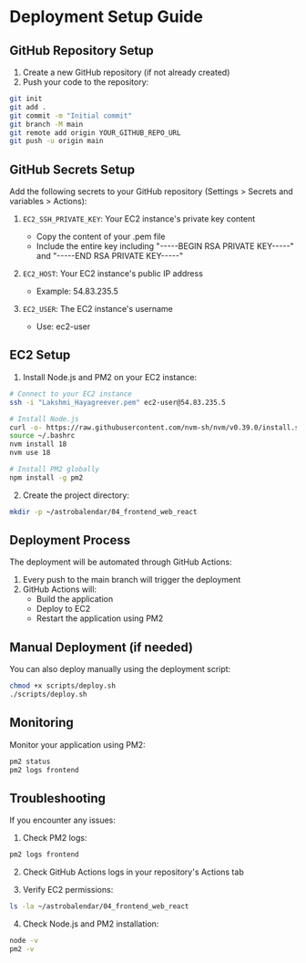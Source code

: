 # Deployment Setup Guide

## GitHub Repository Setup

1. Create a new GitHub repository (if not already created)
2. Push your code to the repository:
```bash
git init
git add .
git commit -m "Initial commit"
git branch -M main
git remote add origin YOUR_GITHUB_REPO_URL
git push -u origin main
```

## GitHub Secrets Setup

Add the following secrets to your GitHub repository (Settings > Secrets and variables > Actions):

1. `EC2_SSH_PRIVATE_KEY`: Your EC2 instance's private key content
   - Copy the content of your .pem file
   - Include the entire key including "-----BEGIN RSA PRIVATE KEY-----" and "-----END RSA PRIVATE KEY-----"

2. `EC2_HOST`: Your EC2 instance's public IP address
   - Example: 54.83.235.5

3. `EC2_USER`: The EC2 instance's username
   - Use: ec2-user

## EC2 Setup

1. Install Node.js and PM2 on your EC2 instance:
```bash
# Connect to your EC2 instance
ssh -i "Lakshmi_Hayagreever.pem" ec2-user@54.83.235.5

# Install Node.js
curl -o- https://raw.githubusercontent.com/nvm-sh/nvm/v0.39.0/install.sh | bash
source ~/.bashrc
nvm install 18
nvm use 18

# Install PM2 globally
npm install -g pm2
```

2. Create the project directory:
```bash
mkdir -p ~/astrobalendar/04_frontend_web_react
```

## Deployment Process

The deployment will be automated through GitHub Actions:

1. Every push to the main branch will trigger the deployment
2. GitHub Actions will:
   - Build the application
   - Deploy to EC2
   - Restart the application using PM2

## Manual Deployment (if needed)

You can also deploy manually using the deployment script:
```bash
chmod +x scripts/deploy.sh
./scripts/deploy.sh
```

## Monitoring

Monitor your application using PM2:
```bash
pm2 status
pm2 logs frontend
```

## Troubleshooting

If you encounter any issues:

1. Check PM2 logs:
```bash
pm2 logs frontend
```

2. Check GitHub Actions logs in your repository's Actions tab

3. Verify EC2 permissions:
```bash
ls -la ~/astrobalendar/04_frontend_web_react
```

4. Check Node.js and PM2 installation:
```bash
node -v
pm2 -v
